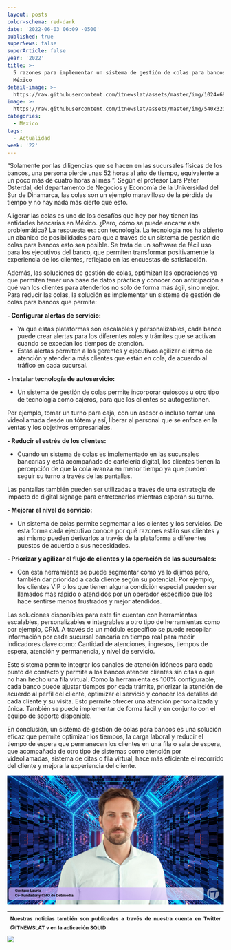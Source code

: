 ```yaml
---
layout: posts
color-schema: red-dark
date: '2022-06-03 06:09 -0500'
published: true
superNews: false
superArticle: false
year: '2022'
title: >-
  5 razones para implementar un sistema de gestión de colas para bancos en
  México
detail-image: >-
  https://raw.githubusercontent.com/itnewslat/assets/master/img/1024x680/Gustavo-Lauria-g.jpg
image: >-
  https://raw.githubusercontent.com/itnewslat/assets/master/img/540x320/Gustavo-Lauria-p.jpg
categories:
  - Mexico
tags:
  - Actualidad
week: '22'
---
```

“Solamente por las diligencias que se hacen en las sucursales físicas de los bancos, una persona pierde unas 52 horas al año de tiempo, equivalente a un poco más de cuatro horas al mes ”. Según el profesor Lars Peter Osterdal, del departamento de Negocios y Economía de la Universidad del Sur de Dinamarca, las colas son un ejemplo maravilloso de la pérdida de tiempo y no hay nada más cierto que esto.
 
Aligerar las colas es uno de los desafíos que hoy por hoy tienen las entidades bancarias en México. ¿Pero, cómo se puede encarar esta problemática? La respuesta es: con tecnología. La tecnología nos ha abierto un abanico de posibilidades para que a través de un sistema de gestión de colas para bancos esto sea posible. Se trata de un software de fácil uso para los ejecutivos del banco, que permiten transformar positivamente  la experiencia de los clientes, reflejado en las encuestas de satisfacción.
 
Además, las soluciones de gestión de colas, optimizan las operaciones ya que permiten tener una base de datos práctica y conocer con anticipación a qué van los clientes para atenderlos no solo de forma más ágil, sino mejor.
Para reducir las colas, la solución es implementar un sistema de gestión de colas para bancos que permite:
 
**- Configurar alertas de servicio:**


- Ya que estas plataformas son escalables y personalizables, cada banco puede crear alertas para los diferentes roles y trámites que se activan cuando se excedan los tiempos de atención.
- Estas alertas permiten a los gerentes y ejecutivos agilizar el ritmo de atención y atender a más clientes que están en cola, de acuerdo al tráfico en cada sucursal.

**- Instalar tecnología de autoservicio:**

- Un sistema de gestión de colas permite incorporar quioscos u otro tipo de tecnología como cajeros, para que los clientes se autogestionen.

 Por ejemplo, tomar un turno para caja, con un asesor o incluso tomar una videollamada desde un tótem y así, liberar al personal que se enfoca en la ventas y los objetivos empresariales.
 
**- Reducir el estrés de los clientes:**

- Cuando un sistema de colas es implementado en las sucursales bancarias y está acompañado de cartelería digital, los clientes tienen la percepción de que la cola avanza en menor tiempo ya que pueden seguir su turno a través de las pantallas.

 Las pantallas también pueden ser utilizadas a través de una estrategia de impacto de digital signage para entretenerlos mientras esperan su turno.
 
**- Mejorar el nivel de servicio:**

- Un sistema de colas permite segmentar a los clientes y los servicios. De esta forma cada ejecutivo conoce por qué razones están sus clientes y así mismo pueden derivarlos a través de la plataforma a diferentes puestos de acuerdo a sus necesidades.

**- Priorizar y agilizar el flujo de clientes y la operación de las sucursales:**

- Con esta herramienta se puede segmentar como ya lo dijimos pero, también dar prioridad a cada cliente según su potencial. Por ejemplo, los clientes VIP o los que tienen alguna condición especial pueden ser llamados más rápido o atendidos por un operador específico que los hace sentirse menos frustrados y mejor atendidos.
 
Las soluciones disponibles para este fin cuentan con herramientas escalables, personalizables e integrables a otro tipo de herramientas como por ejemplo, CRM. A través de un módulo específico se puede recopilar información por cada sucursal bancaria en tiempo real para medir indicadores clave como: Cantidad de atenciones, ingresos, tiempos de espera, atención y permanencia, y nivel de servicio.
 
Este sistema permite integrar los canales de atención idóneos para cada punto de contacto y permite a los bancos atender clientes sin citas o que no han hecho una fila virtual.
Como la herramienta es 100% configurable, cada banco puede ajustar tiempos por cada trámite, priorizar la atención de acuerdo al perfil del cliente, optimizar el servicio y conocer los detalles de cada cliente y su visita. Esto permite ofrecer una atención personalizada y única. También se puede implementar de forma fácil y en conjunto con el equipo de soporte disponible.
 
En conclusión, un sistema de gestión de colas para bancos es una solución eficaz que permite optimizar los tiempos, la carga laboral y reducir el tiempo de espera que permanecen los clientes en una fila o sala de espera, que acompañada de otro tipo de sistemas como atención por videollamadas, sistema de citas o fila virtual, hace más eficiente el recorrido del cliente y mejora la experiencia del cliente.

![](https://raw.githubusercontent.com/itnewslat/assets/master/img/540x320/Gustavo-Lauria-p.jpg)

<table style="height: 42px;" width="569">
<tbody>
<tr>
<td style="text-align: justify;"><sub><strong>Nuestras noticias también son publicadas a través de nuestra cuenta en Twitter <a href="https://twitter.com/itnewslat?lang=es">@ITNEWSLAT</a> y en la aplicación <a href="https://squidapp.co/en/">SQUID</a></strong></sub></td>
</tr>
</tbody>
</table>

<img src="https://tracker.metricool.com/c3po.jpg?hash=56f88a41e39ab42c063cc51676587a04"/>